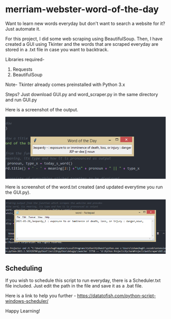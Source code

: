 # merriam-webster-word-of-the-day
Want to learn new words everyday but don't want to search a website for it?
Just automate it.

For this project, I did some web scraping using BeautifulSoup.
Then, I have created a GUI using Tkinter and the words that are scraped everyday are stored in a .txt file in case you want to backtrack.

Libraries required-
1. Requests
2. BeautifulSoup

Note- Tkinter already comes preinstalled with Python 3.x

Steps?
Just download GUI.py and word_scraper.py in the same directory and run GUI.py

Here is a screenshot of the output.

![](images/tkinter-out.png)

Here is screenshot of the word.txt created (and updated everytime you run the GUI.py).

![](images/word-file-screenshot.png)

## Scheduling

If you wish to schedule this script to run everyday, there is a Scheduler.txt file included. Just edit the path in the file and save it as a .bat file.

Here is a link to help you further - https://datatofish.com/python-script-windows-scheduler/

Happy Learning!
